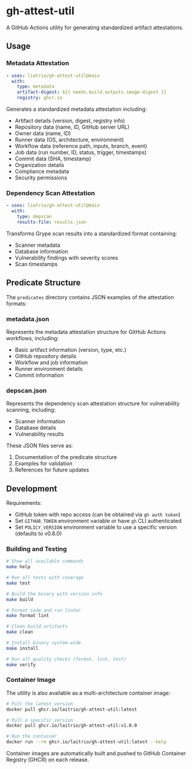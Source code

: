 # gh-attest-util

A GitHub Actions utility for generating standardized artifact attestations.

## Usage

### Metadata Attestation

```yaml
- uses: liatrio/gh-attest-util@main
  with:
    type: metadata
    artifact-digest: ${{ needs.build.outputs.image-digest }}
    registry: ghcr.io
```

Generates a standardized metadata attestation including:

- Artifact details (version, digest, registry info)
- Repository data (name, ID, GitHub server URL)
- Owner data (name, ID)
- Runner data (OS, architecture, environment)
- Workflow data (reference path, inputs, branch, event)
- Job data (run number, ID, status, trigger, timestamps)
- Commit data (SHA, timestamp)
- Organization details
- Compliance metadata
- Security permissions

### Dependency Scan Attestation

```yaml
- uses: liatrio/gh-attest-util@main
  with:
    type: depscan
    results-file: results.json
```

Transforms Grype scan results into a standardized format containing:

- Scanner metadata
- Database information
- Vulnerability findings with severity scores
- Scan timestamps

## Predicate Structure

The `predicates` directory contains JSON examples of the attestation formats:

### metadata.json

Represents the metadata attestation structure for GitHub Actions workflows, including:

- Basic artifact information (version, type, etc.)
- GitHub repository details
- Workflow and job information
- Runner environment details
- Commit information

### depscan.json

Represents the dependency scan attestation structure for vulnerability scanning, including:

- Scanner information
- Database details
- Vulnerability results

These JSON files serve as:

1. Documentation of the predicate structure
2. Examples for validation
3. References for future updates

## Development

Requirements:

- GitHub token with repo access (can be obtained via `gh auth token`)
- Set `GITHUB_TOKEN` environment variable or have `gh` CLI authenticated
- Set `POLICY_VERSION` environment variable to use a specific version (defaults to v0.8.0)

### Building and Testing

```bash
# Show all available commands
make help

# Run all tests with coverage
make test

# Build the binary with version info
make build

# Format code and run linter
make format lint

# Clean build artifacts
make clean

# Install binary system-wide
make install

# Run all quality checks (format, lint, test)
make verify
```

### Container Image

The utility is also available as a multi-architecture container image:

```bash
# Pull the latest version
docker pull ghcr.io/laitrio/gh-attest-util:latest

# Pull a specific version
docker pull ghcr.io/laitrio/gh-attest-util:v1.0.0

# Run the container
docker run --rm ghcr.io/laitrio/gh-attest-util:latest --help
```

Container images are automatically built and pushed to GitHub Container Registry (GHCR) on each release.
